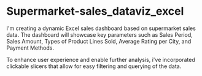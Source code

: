 # Supermarket-sales_dataviz_excel
I'm creating a dynamic Excel sales dashboard based on supermarket sales data. The dashboard will showcase key parameters such as Sales Period, Sales Amount, Types of Product Lines Sold, Average Rating per City, and Payment Methods.

To enhance user experience and enable further analysis, i've incorporated clickable slicers that allow for easy filtering and querying of the data.
